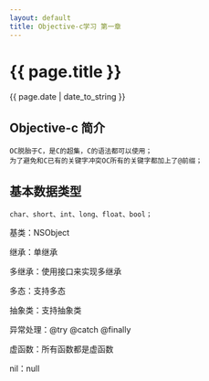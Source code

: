 ```yaml
---
layout: default
title: Objective-c学习 第一章
---
```

# {{ page.title }}
{{ page.date | date_to_string }}

## Objective-c 简介

    OC脱胎于C，是C的超集，C的语法都可以使用；
    为了避免和C已有的关键字冲突OC所有的关键字都加上了@前缀；

## 基本数据类型

	char、short、int、long、float、bool；

基类：NSObject

继承：单继承

多继承：使用接口来实现多继承

多态：支持多态

抽象类：支持抽象类

异常处理：@try @catch @finally

虚函数：所有函数都是虚函数

nil：null
